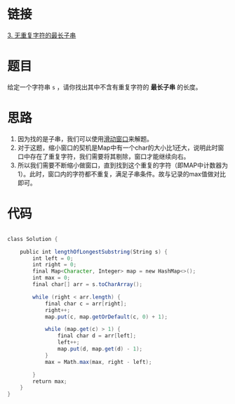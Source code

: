 # 链接

[3. 无重复字符的最长子串](https://leetcode.cn/problems/longest-substring-without-repeating-characters/)

# 题目

给定一个字符串 `s` ，请你找出其中不含有重复字符的 **最长子串** 的长度。

# 思路

1. 因为找的是子串，我们可以使用[滑动窗口](leetcode/labuladong/相关算法/数组算法/滑动窗口.md)来解题。
2. 对于这题，缩小窗口的契机是Map中有一个char的大小比1还大，说明此时窗口中存在了重复字符，我们需要将其剔除，窗口才能继续向右。
3. 所以我们需要不断缩小做窗口，直到找到这个重复的字符（即MAP中计数器为1）。此时，窗口内的字符都不重复，满足子串条件。故与记录的max值做对比即可。


# 代码
```java

class Solution {

    public int lengthOfLongestSubstring(String s) {
        int left = 0;
        int right = 0;
        final Map<Character, Integer> map = new HashMap<>();
        int max = 0;
        final char[] arr = s.toCharArray();

        while (right < arr.length) {
            final char c = arr[right];
            right++;
            map.put(c, map.getOrDefault(c, 0) + 1);

            while (map.get(c) > 1) {
                final char d = arr[left];
                left++;
                map.put(d, map.get(d) - 1);
            }
            max = Math.max(max, right - left);

        }
        return max;
    }
}
```